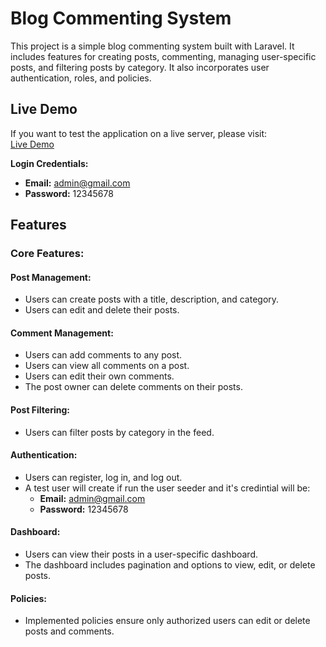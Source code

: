 # Blog Commenting System

This project is a simple blog commenting system built with Laravel. It includes features for creating posts, commenting, managing user-specific posts, and filtering posts by category. It also incorporates user authentication, roles, and policies.

## Live Demo

If you want to test the application on a live server, please visit:  
[Live Demo](https://assignment.abirr.com/)

**Login Credentials:**  
- **Email:** admin@gmail.com  
- **Password:** 12345678


## Features

### Core Features:

#### Post Management:
- Users can create posts with a title, description, and category.
- Users can edit and delete their posts.

#### Comment Management:
- Users can add comments to any post.
- Users can view all comments on a post.
- Users can edit their own comments.
- The post owner can delete comments on their posts.

#### Post Filtering:
- Users can filter posts by category in the feed.

#### Authentication:
- Users can register, log in, and log out.
- A test user will create if run the user seeder and it's credintial will be:
  - **Email:** admin@gmail.com
  - **Password:** 12345678

#### Dashboard:
- Users can view their posts in a user-specific dashboard.
- The dashboard includes pagination and options to view, edit, or delete posts.

#### Policies:
- Implemented policies ensure only authorized users can edit or delete posts and comments.
